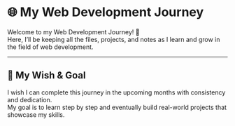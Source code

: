 # 🌐 My Web Development Journey

Welcome to my Web Development Journey! 🚀  
Here, I’ll be keeping all the files, projects, and notes as I learn and grow in the field of web development.

---
 ## 🎯 My Wish & Goal
I wish I can complete this journey in the upcoming months with consistency and dedication.  
My goal is to learn step by step and eventually build real-world projects that showcase my skills.
 
